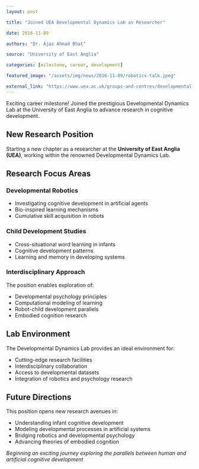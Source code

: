 ```yaml
---
layout: post

title: "Joined UEA Developmental Dynamics Lab as Researcher"

date: 2016-11-09

authors: "Dr. Ajaz Ahmad Bhat"

source: "University of East Anglia"

categories: [milestone, career, development]

featured_image: "/assets/img/news/2016-11-09/robotics-talk.jpeg"

external_link: "https://www.uea.ac.uk/groups-and-centres/developmental-dynamics-lab"
---
```


Exciting career milestone! Joined the prestigious Developmental Dynamics Lab at the University of East Anglia to advance research in cognitive development.

## New Research Position

Starting a new chapter as a researcher at the **University of East Anglia (UEA)**, working within the renowned Developmental Dynamics Lab.

## Research Focus Areas

### Developmental Robotics
- Investigating cognitive development in artificial agents
- Bio-inspired learning mechanisms
- Cumulative skill acquisition in robots

### Child Development Studies
- Cross-situational word learning in infants
- Cognitive development patterns
- Learning and memory in developing systems

### Interdisciplinary Approach
The position enables exploration of:
- Developmental psychology principles
- Computational modeling of learning
- Robot-child development parallels
- Embodied cognition research

## Lab Environment

The Developmental Dynamics Lab provides an ideal environment for:
- Cutting-edge research facilities
- Interdisciplinary collaboration
- Access to developmental datasets
- Integration of robotics and psychology research

## Future Directions

This position opens new research avenues in:
- Understanding infant cognitive development
- Modeling developmental processes in artificial systems
- Bridging robotics and developmental psychology
- Advancing theories of embodied cognition

*Beginning an exciting journey exploring the parallels between human and artificial cognitive development*